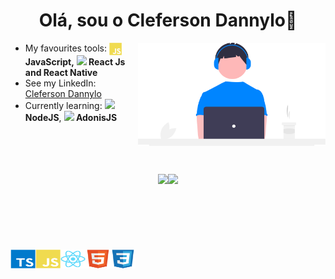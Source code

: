 <div >
    <div  style="display:inline_block">
        <div >
            <h1 align="center">
                Olá, sou o Cleferson Dannylo👋
            </h1>
           <div >
              <img align="right" width="300" src="./unDraw_coding.svg"/>
		         </div>
            <ul align="left">
                <li>My favourites tools:  
                    <img align="center" alt="cleferson-Js"  width="20"   src="https://raw.githubusercontent.com/devicons/devicon/master/icons/javascript/javascript-plain.svg"><b> JavaScript,</b> 
                    <img src="https://i.ibb.co/4RHMmLQ/react.png" width="20"/><b> React Js and React Native</b>
                </li>
            	<li>See my LinkedIn: <a href="https://www.linkedin.com/in/clefersondannylo">Cleferson Dannylo</a> 
                </li>
            	<li>Currently learning: 
                	<img width="20"src="https://cdn.jsdelivr.net/gh/devicons/devicon/icons/nodejs/nodejs-plain.svg" /><b> NodeJS</b>,  
                    <img width="20" src="https://cdn.jsdelivr.net/gh/devicons/devicon/icons/adonisjs/adonisjs-original.svg" /><b> AdonisJS</b>
                </li>
        	</ul>
    	</div>
    
  
 
 
</div>
 <div >
 <br><br> <br><br>
	 <div align="center">
  <a href="https://github.com/clefersondannylo">
  <img height="180em" src="https://github-readme-stats.vercel.app/api?username=clefersondannylo&show_icons=true&theme=midnight-purple&include_all_commits=true&count_private=true"/><img height="180em" src="https://github-readme-stats.vercel.app/api/top-langs/?username=clefersondannylo&layout=compact&langs_count=7&theme=midnight-purple&include_all_commits=true&count_private=true"/>
	  </div>
</div>
  <br><br><br> <br><br><br> 
  <div >
  <img align="left" alt="cleferson-Ts" height="30" width="40" src="https://raw.githubusercontent.com/devicons/devicon/master/icons/typescript/typescript-plain.svg">
  <img align="left" alt="cleferson-Js" height="30" width="40" src="https://raw.githubusercontent.com/devicons/devicon/master/icons/javascript/javascript-plain.svg">
  <img align="left" alt="cleferson-React" height="30" width="40" src="https://raw.githubusercontent.com/devicons/devicon/master/icons/react/react-original.svg">
  <img align="left" alt="cleferson-HTML" height="30" width="40" src="https://raw.githubusercontent.com/devicons/devicon/master/icons/html5/html5-original.svg">
  <img align="left" alt="cleferson-CSS" height="30" width="40" src="https://raw.githubusercontent.com/devicons/devicon/master/icons/css3/css3-original.svg">
 </div>
   

